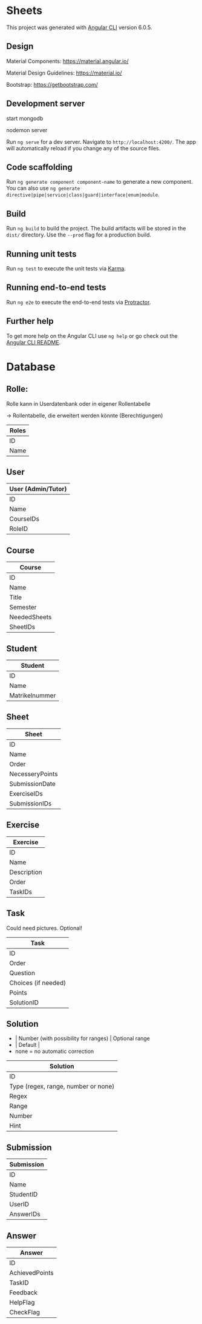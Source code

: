 # Sheets

This project was generated with [Angular CLI](https://github.com/angular/angular-cli) version 6.0.5.

## Design

Material Components:        https://material.angular.io/

Material Design Guidelines: https://material.io/

Bootstrap:                  https://getbootstrap.com/

## Development server

start mongodb

nodemon server

Run `ng serve` for a dev server. Navigate to `http://localhost:4200/`. The app will automatically reload if you change any of the source files.

## Code scaffolding

Run `ng generate component component-name` to generate a new component. You can also use `ng generate directive|pipe|service|class|guard|interface|enum|module`.

## Build

Run `ng build` to build the project. The build artifacts will be stored in the `dist/` directory. Use the `--prod` flag for a production build.

## Running unit tests

Run `ng test` to execute the unit tests via [Karma](https://karma-runner.github.io).

## Running end-to-end tests

Run `ng e2e` to execute the end-to-end tests via [Protractor](http://www.protractortest.org/).

## Further help

To get more help on the Angular CLI use `ng help` or go check out the [Angular CLI README](https://github.com/angular/angular-cli/blob/master/README.md).


# Database

## Rolle:

Rolle kann in Userdatenbank oder in eigener Rollentabelle

-> Rollentabelle, die erweitert werden könnte (Berechtigungen)

| Roles      |
| ------------- |
| ID     |
| Name      |

## User

| User (Admin/Tutor)      |
| ------------- |
| ID     |
| Name      |
| CourseIDs      |
| RoleID      |

## Course

| Course      |
| ------------- |
| ID     |
| Name     |
| Title |
| Semester |
| NeededSheets |
| SheetIDs |

## Student

| Student     |
| ------------- |
| ID     |
| Name      |
| Matrikelnummer |

## Sheet

| Sheet     |
| ------------- |
| ID     |
| Name |
| Order |
| NecesseryPoints |
| SubmissionDate |
| ExerciseIDs     |
| SubmissionIDs |

## Exercise

| Exercise     |
| ------------- |
| ID     |
| Name  |
| Description |
| Order |
| TaskIDs |

## Task

Could need pictures. Optional!

| Task     |
| ------------- |
| ID     |
| Order |
| Question |
| Choices (if needed) |
| Points |
| SolutionID |

## Solution

-  | Number (with possibility for ranges) | Optional range
-  | Default |
- none = no automatic correction

| Solution     |
| ------------- |
| ID     |
| Type (regex, range, number or none) |
| Regex |
| Range |
| Number |
| Hint |

## Submission

| Submission     |
| ------------- |
| ID     |
| Name      |
| StudentID     |
| UserID |
| AnswerIDs |

## Answer

| Answer     |
| ------------- |
| ID     |
| AchievedPoints |
| TaskID |
| Feedback |
| HelpFlag |
| CheckFlag |

